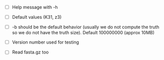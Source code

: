 - [ ] Help message with -h

- [ ] Default values (K31, z3)

- [ ] -b should be the default behavior (usually we do not compute the truth so we do not have the truth size). Default 100000000 (approx 10MB)

- [ ] Version number used for testing

- [ ] Read fasta.gz too
